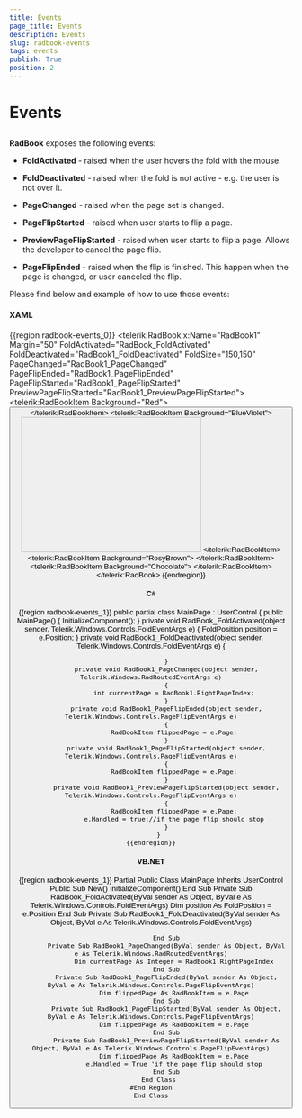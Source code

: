 ```yaml
---
title: Events
page_title: Events
description: Events
slug: radbook-events
tags: events
publish: True
position: 2
---
```


# Events



## 

__RadBook__ exposes the following events:

* __FoldActivated__ - raised when the user hovers the fold
    with the mouse.

* __FoldDeactivated__ - raised when the fold is not active -
    e.g. the user is not over it.

* __PageChanged__ - raised when the page set is
    changed.

* __PageFlipStarted__ - raised when user starts to flip a
    page.

* __PreviewPageFlipStarted__ - raised when user starts to
    flip a page. Allows the developer to cancel the page flip.

* __PageFlipEnded__ - raised when the flip is finished. This
    happen when the page is changed, or user canceled the flip.



Please find below and example of how to use those events:

#### __XAML__

{{region radbook-events_0}}
	<Grid x:Name="LayoutRoot" Background="Purple">
	    <telerik:RadBook x:Name="RadBook1" 
	                        Margin="50"
	                        FoldActivated="RadBook_FoldActivated"
	                        FoldDeactivated="RadBook1_FoldDeactivated"
	                        FoldSize="150,150"
	                        PageChanged="RadBook1_PageChanged"
	                        PageFlipEnded="RadBook1_PageFlipEnded"
	                        PageFlipStarted="RadBook1_PageFlipStarted"
	                        PreviewPageFlipStarted="RadBook1_PreviewPageFlipStarted">
	        <telerik:RadBookItem Background="Red">
	            <StackPanel>
	                <TextBlock FontSize="36" Text="Page 1" />
	                <Button Content="Click Me" />
	            </StackPanel>
	        </telerik:RadBookItem>
	        <telerik:RadBookItem Background="BlueViolet">
	            <StackPanel>
	                <TextBlock HorizontalAlignment="Right" 
	                            FontSize="36"
	                            Text="Page 2" />
	                <Image Width="320" 
	                        Height="240"
	                        Source="Koala.jpg" />
	            </StackPanel>
	        </telerik:RadBookItem>
	        <telerik:RadBookItem Background="RosyBrown">
	            <TextBlock FontSize="36" Text="Page 3" />
	        </telerik:RadBookItem>
	        <telerik:RadBookItem Background="Chocolate">
	            <TextBlock HorizontalAlignment="Right" 
	                        FontSize="36"
	                        Text="Page 4" />
	        </telerik:RadBookItem>
	    </telerik:RadBook>
	</Grid>
	{{endregion}}



#### __C#__

{{region radbook-events_1}}
		public partial class MainPage : UserControl
		{
			public MainPage()
			{
				InitializeComponent();
			}
			private void RadBook_FoldActivated(object sender, Telerik.Windows.Controls.FoldEventArgs e)
			{
				FoldPosition position = e.Position;
			}
			private void RadBook1_FoldDeactivated(object sender, Telerik.Windows.Controls.FoldEventArgs e)
			{
	
			}
			private void RadBook1_PageChanged(object sender, Telerik.Windows.RadRoutedEventArgs e)
			{
				int currentPage = RadBook1.RightPageIndex;
			}
			private void RadBook1_PageFlipEnded(object sender, Telerik.Windows.Controls.PageFlipEventArgs e)
			{
				RadBookItem flippedPage = e.Page;
			}
			private void RadBook1_PageFlipStarted(object sender, Telerik.Windows.Controls.PageFlipEventArgs e)
			{
				RadBookItem flippedPage = e.Page;
			}
			private void RadBook1_PreviewPageFlipStarted(object sender, Telerik.Windows.Controls.PageFlipEventArgs e)
			{
				RadBookItem flippedPage = e.Page;
				e.Handled = true;//if the page flip should stop
			}
		}
	{{endregion}}



#### __VB.NET__

{{region radbook-events_1}}
		Partial Public Class MainPage
			Inherits UserControl
			Public Sub New()
				InitializeComponent()
			End Sub
			Private Sub RadBook_FoldActivated(ByVal sender As Object, ByVal e As Telerik.Windows.Controls.FoldEventArgs)
				Dim position As FoldPosition = e.Position
			End Sub
			Private Sub RadBook1_FoldDeactivated(ByVal sender As Object, ByVal e As Telerik.Windows.Controls.FoldEventArgs)
	
			End Sub
			Private Sub RadBook1_PageChanged(ByVal sender As Object, ByVal e As Telerik.Windows.RadRoutedEventArgs)
				Dim currentPage As Integer = RadBook1.RightPageIndex
			End Sub
			Private Sub RadBook1_PageFlipEnded(ByVal sender As Object, ByVal e As Telerik.Windows.Controls.PageFlipEventArgs)
				Dim flippedPage As RadBookItem = e.Page
			End Sub
			Private Sub RadBook1_PageFlipStarted(ByVal sender As Object, ByVal e As Telerik.Windows.Controls.PageFlipEventArgs)
				Dim flippedPage As RadBookItem = e.Page
			End Sub
			Private Sub RadBook1_PreviewPageFlipStarted(ByVal sender As Object, ByVal e As Telerik.Windows.Controls.PageFlipEventArgs)
				Dim flippedPage As RadBookItem = e.Page
				e.Handled = True 'if the page flip should stop
			End Sub
		End Class
	#End Region
	End Class


